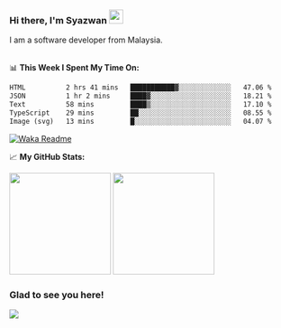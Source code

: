 ### Hi there, I'm Syazwan <img src="https://media.giphy.com/media/hvRJCLFzcasrR4ia7z/giphy.gif" width="25px">
I am a software developer from Malaysia.
<br/><br/>

📊 **This Week I Spent My Time On:**
<!--START_SECTION:waka-->

```txt
HTML          2 hrs 41 mins   ███████████▓░░░░░░░░░░░░░   47.06 %
JSON          1 hr 2 mins     ████▓░░░░░░░░░░░░░░░░░░░░   18.21 %
Text          58 mins         ████▒░░░░░░░░░░░░░░░░░░░░   17.10 %
TypeScript    29 mins         ██░░░░░░░░░░░░░░░░░░░░░░░   08.55 %
Image (svg)   13 mins         █░░░░░░░░░░░░░░░░░░░░░░░░   04.07 %
```

<!--END_SECTION:waka-->
[![Waka Readme](https://github.com/syazwanz/syazwanz/actions/workflows/wakatime.yml/badge.svg)](https://github.com/syazwanz/syazwanz/actions/workflows/wakatime.yml)

📈 **My GitHub Stats:**

<p>
  <img height="180em" src="https://github-readme-stats.vercel.app/api?username=syazwanz&show_icons=true&hide_border=false&&count_private=true&include_all_commits=true" />
  <img height="180em" src="https://github-readme-stats.vercel.app/api/top-langs/?username=syazwanz&exclude_repo=KNN-Image-Classification&show_icons=true&hide_border=false&layout=compact&langs_count=8"/>
</p>

### Glad to see you here!
![](https://visitor-badge.glitch.me/badge?page_id=syazwanz.syazwanz)
